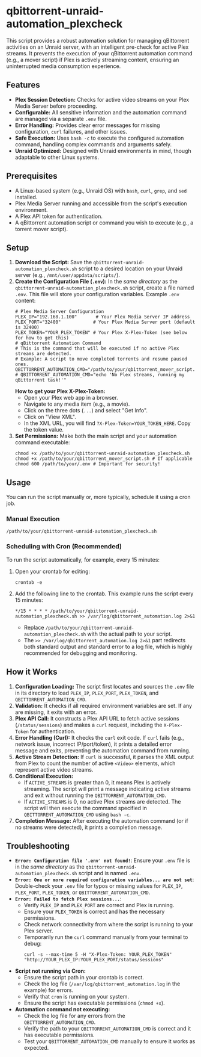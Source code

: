 # qbittorrent-unraid-automation_plexcheck
This script provides a robust automation solution for managing qBittorrent activities on an Unraid server, with an intelligent pre-check for active Plex streams. It prevents the execution of your qBittorrent automation command (e.g., a mover script) if Plex is actively streaming content, ensuring an uninterrupted media consumption experience.

## Features

- **Plex Session Detection:** Checks for active video streams on your Plex Media Server before proceeding.
- **Configurable:** All sensitive information and the automation command are managed via a separate `.env` file.
- **Error Handling:** Provides clear error messages for missing configuration, `curl` failures, and other issues.
- **Safe Execution:** Uses `bash -c` to execute the configured automation command, handling complex commands and arguments safely.
- **Unraid Optimized:** Designed with Unraid environments in mind, though adaptable to other Linux systems.

## Prerequisites

- A Linux-based system (e.g., Unraid OS) with `bash`, `curl`, `grep`, and `sed` installed.
- Plex Media Server running and accessible from the script's execution environment.
- A Plex API token for authentication.
- A qBittorrent automation script or command you wish to execute (e.g., a torrent mover script).

## Setup

1. **Download the Script:** Save the `qbittorrent-unraid-automation_plexcheck.sh` script to a desired location on your Unraid server (e.g., `/mnt/user/appdata/scripts/`).
2. **Create the Configuration File (`.env`):** In the *same directory* as the `qbittorrent-unraid-automation_plexcheck.sh` script, create a file named `.env`. This file will store your configuration variables.
	Example `.env` content:
	```
	# Plex Media Server Configuration
	PLEX_IP="192.168.1.100"       # Your Plex Media Server IP address
	PLEX_PORT="32400"            # Your Plex Media Server port (default is 32400)
	PLEX_TOKEN="YOUR_PLEX_TOKEN" # Your Plex X-Plex-Token (see below for how to get this)
	# qBittorrent Automation Command
	# This is the command that will be executed if no active Plex streams are detected.
	# Example: A script to move completed torrents and resume paused ones.
	QBITTORRENT_AUTOMATION_CMD="/path/to/your/qbittorrent_mover_script.sh"
	# QBITTORRENT_AUTOMATION_CMD="echo 'No Plex streams, running my qBittorrent task!'"
	```
	**How to get your Plex X-Plex-Token:**
	- Open your Plex web app in a browser.
	- Navigate to any media item (e.g., a movie).
	- Click on the three dots (`...`) and select "Get Info".
	- Click on "View XML".
	- In the XML URL, you will find `?X-Plex-Token=YOUR_TOKEN_HERE`. Copy the token value.
3. **Set Permissions:** Make both the main script and your automation command executable:
	```
	chmod +x /path/to/your/qbittorrent-unraid-automation_plexcheck.sh
	chmod +x /path/to/your/qbittorrent_mover_script.sh # If applicable
	chmod 600 /path/to/your/.env # Important for security!
	```

## Usage

You can run the script manually or, more typically, schedule it using a cron job.

### Manual Execution

```
/path/to/your/qbittorrent-unraid-automation_plexcheck.sh
```

### Scheduling with Cron (Recommended)

To run the script automatically, for example, every 15 minutes:

1. Open your crontab for editing:
	```
	crontab -e
	```
2. Add the following line to the crontab. This example runs the script every 15 minutes:
	```
	*/15 * * * * /path/to/your/qbittorrent-unraid-automation_plexcheck.sh >> /var/log/qbittorrent_automation.log 2>&1
	```
	- Replace `/path/to/your/qbittorrent-unraid-automation_plexcheck.sh` with the actual path to your script.
	- The `>> /var/log/qbittorrent_automation.log 2>&1` part redirects both standard output and standard error to a log file, which is highly recommended for debugging and monitoring.

## How it Works

1. **Configuration Loading:** The script first locates and sources the `.env` file in its directory to load `PLEX_IP`, `PLEX_PORT`, `PLEX_TOKEN`, and `QBITTORRENT_AUTOMATION_CMD`.
2. **Validation:** It checks if all required environment variables are set. If any are missing, it exits with an error.
3. **Plex API Call:** It constructs a Plex API URL to fetch active sessions (`/status/sessions`) and makes a `curl` request, including the `X-Plex-Token` for authentication.
4. **Error Handling (Curl):** It checks the `curl` exit code. If `curl` fails (e.g., network issue, incorrect IP/port/token), it prints a detailed error message and exits, preventing the automation command from running.
5. **Active Stream Detection:** If `curl` is successful, it parses the XML output from Plex to count the number of active `<Video>` elements, which represent active video streams.
6. **Conditional Execution:**
	- If `ACTIVE_STREAMS` is greater than 0, it means Plex is actively streaming. The script will print a message indicating active streams and exit without running the `QBITTORRENT_AUTOMATION_CMD`.
	- If `ACTIVE_STREAMS` is 0, no active Plex streams are detected. The script will then execute the command specified in `QBITTORRENT_AUTOMATION_CMD` using `bash -c`.
7. **Completion Message:** After executing the automation command (or if no streams were detected), it prints a completion message.

## Troubleshooting

- **`Error: Configuration file '.env' not found!`**: Ensure your `.env` file is in the *same directory* as the `qbittorrent-unraid-automation_plexcheck.sh` script and is named `.env`.
- **`Error: One or more required configuration variables... are not set`**: Double-check your `.env` file for typos or missing values for `PLEX_IP`, `PLEX_PORT`, `PLEX_TOKEN`, or `QBITTORRENT_AUTOMATION_CMD`.
- **`Error: Failed to fetch Plex sessions...`**:
	- Verify `PLEX_IP` and `PLEX_PORT` are correct and Plex is running.
	- Ensure your `PLEX_TOKEN` is correct and has the necessary permissions.
	- Check network connectivity from where the script is running to your Plex server.
	- Temporarily run the `curl` command manually from your terminal to debug:
		```
		curl -s --max-time 5 -H "X-Plex-Token: YOUR_PLEX_TOKEN" "http://YOUR_PLEX_IP:YOUR_PLEX_PORT/status/sessions"
		```
- **Script not running via Cron:**
	- Ensure the script path in your crontab is correct.
	- Check the log file (`/var/log/qbittorrent_automation.log` in the example) for errors.
	- Verify that `cron` is running on your system.
	- Ensure the script has executable permissions (`chmod +x`).
- **Automation command not executing:**
	- Check the log file for any errors from the `QBITTORRENT_AUTOMATION_CMD`.
	- Verify the path to your `QBITTORRENT_AUTOMATION_CMD` is correct and it has executable permissions.
	- Test your `QBITTORRENT_AUTOMATION_CMD` manually to ensure it works as expected.
